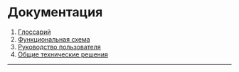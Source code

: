 # Документация
1. [Глоссарий](Глоссарий.md)
2. [Функциональная схема](ФС/Функциональная_схема.md)
3. [Руководство пользователя](И3/index.md)
4. [Общие технические решения]()
---